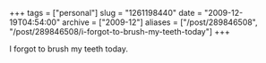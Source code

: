 +++
tags = ["personal"]
slug = "1261198440"
date = "2009-12-19T04:54:00"
archive = ["2009-12"]
aliases = ["/post/289846508", "/post/289846508/i-forgot-to-brush-my-teeth-today"]
+++

I forgot to brush my teeth today.
